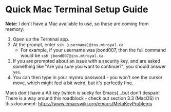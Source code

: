# Quick Mac Terminal Setup Guide

**Note:** I don't have a Mac available to use, so these are coming from memory:

1. Open up the Terminal app.
2. At the prompt, enter `ssh [username]@ins.mtroyal.ca`
    * For example, if your username was jbond007, then the full command would be `ssh jbond007@ins.mtroyal.ca`
 3. If you are prompted about an issue with a security key, and are asked something like "Are you sure you want to continue?", you should answer `yes`.
 4. You can then type in your mymru password - you won't see the cursor move, which might feel a bit weird, but it's perfectly fine.
 
 Macs don't have a Alt key (which is sucky for Emacs)...but don't despair! There is a way around this roadblock - check out section 3.3 (MacOS) in this document:
 https://www.emacswiki.org/emacs/MetaKeyProblems
